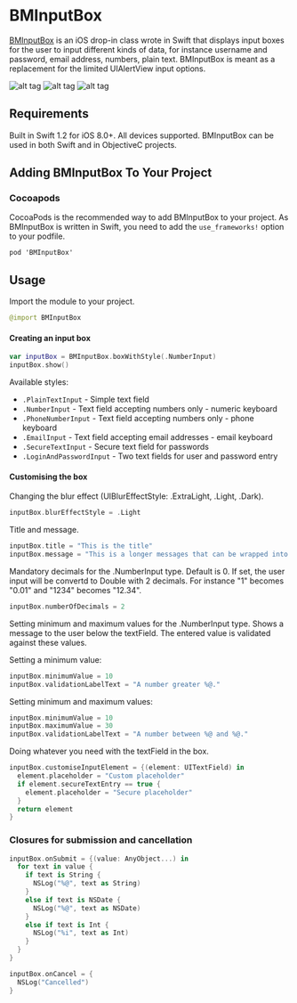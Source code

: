 # BMInputBox

[BMInputBox](http://blackmirror-media.github.io/BMInputBox/) is an iOS drop-in class wrote in Swift that displays input boxes for the user to input different kinds of data, for instance username and password, email address, numbers, plain text. BMInputBox is meant as a replacement for the limited UIAlertView input options.

![alt tag](http://blackmirror.media/github/BMInputBoxPlainText.png)
![alt tag](http://blackmirror.media/github/BMInputBoxLogin.png)
![alt tag](http://blackmirror.media/github/BMInputBoxLoginFilled.png)

## Requirements

Built in Swift 1.2 for iOS 8.0+. All devices supported. BMInputBox can be used in both Swift and in ObjectiveC projects.

## Adding BMInputBox To Your Project

### Cocoapods

CocoaPods is the recommended way to add BMInputBox to your project. As BMInputBox is written in Swift, you need to add the `use_frameworks!` option to your podfile.

```
pod 'BMInputBox'
```

## Usage

Import the module to your project.

```Swift
@import BMInputBox
```

#### Creating an input box

```Swift
var inputBox = BMInputBox.boxWithStyle(.NumberInput)
inputBox.show()
```

Available styles:
* `.PlainTextInput` - Simple text field
* `.NumberInput` - Text field accepting numbers only - numeric keyboard
* `.PhoneNumberInput` - Text field accepting numbers only - phone keyboard
* `.EmailInput` - Text field accepting email addresses -  email keyboard
* `.SecureTextInput` - Secure text field for passwords
* `.LoginAndPasswordInput` - Two text fields for user and password entry

#### Customising the box

Changing the blur effect (UIBlurEffectStyle: .ExtraLight, .Light, .Dark).

```Swift
inputBox.blurEffectStyle = .Light
```

Title and message.

```Swift
inputBox.title = "This is the title"
inputBox.message = "This is a longer messages that can be wrapped into multiple lines but maximum three."
```

Mandatory decimals for the .NumberInput type. Default is 0. If set, the user input will be convertd to Double with 2 decimals. For instance "1" becomes "0.01" and "1234" becomes "12.34".

```Swift
inputBox.numberOfDecimals = 2
```

Setting minimum and maximum values for the .NumberInput type. Shows a message to the user below the textField. The entered value is validated against these values.

Setting a minimum value:

```Swift
inputBox.minimumValue = 10
inputBox.validationLabelText = "A number greater %@."
```

Setting minimum and maximum values:

```Swift
inputBox.minimumValue = 10
inputBox.maximumValue = 30
inputBox.validationLabelText = "A number between %@ and %@."
```

Doing whatever you need with the textField in the box.

```Swift
inputBox.customiseInputElement = {(element: UITextField) in
  element.placeholder = "Custom placeholder"
  if element.secureTextEntry == true {
    element.placeholder = "Secure placeholder"
  }
  return element
}
```

### Closures for submission and cancellation

```Swift
inputBox.onSubmit = {(value: AnyObject...) in
  for text in value {
    if text is String {
      NSLog("%@", text as String)
    }
    else if text is NSDate {
      NSLog("%@", text as NSDate)
    }
    else if text is Int {
      NSLog("%i", text as Int)
    }
  }
}
```
```Swift
inputBox.onCancel = {
  NSLog("Cancelled")
}
```
